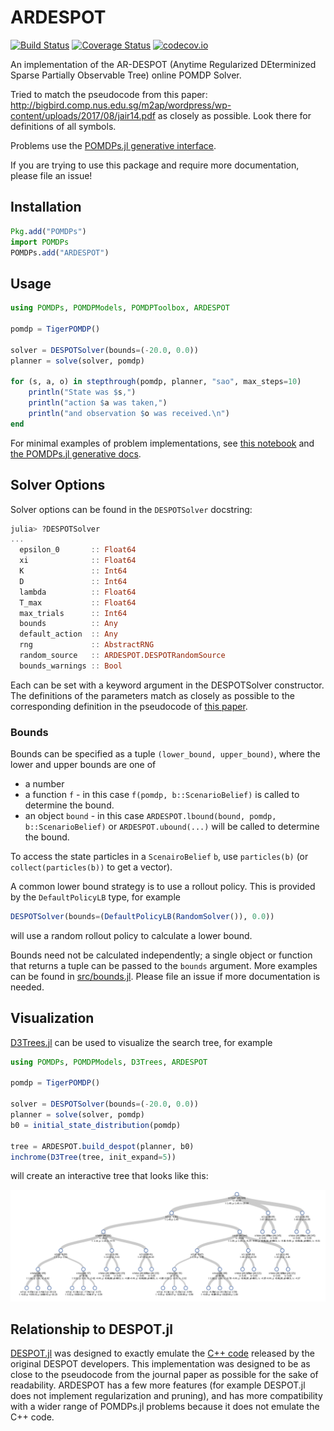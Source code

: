 # ARDESPOT

[![Build Status](https://travis-ci.org/JuliaPOMDP/ARDESPOT.jl.svg?branch=master)](https://travis-ci.org/JuliaPOMDP/ARDESPOT.jl) 
[![Coverage Status](https://coveralls.io/repos/JuliaPOMDP/ARDESPOT.jl/badge.svg?branch=master&service=github)](https://coveralls.io/github/JuliaPOMDP/ARDESPOT.jl?branch=master) 
[![codecov.io](http://codecov.io/github/JuliaPOMDP/ARDESPOT.jl/coverage.svg?branch=master)](http://codecov.io/github/JuliaPOMDP/ARDESPOT.jl?branch=master)

An implementation of the AR-DESPOT (Anytime Regularized DEterminized Sparse Partially Observable Tree) online POMDP Solver.

Tried to match the pseudocode from this paper: http://bigbird.comp.nus.edu.sg/m2ap/wordpress/wp-content/uploads/2017/08/jair14.pdf as closely as possible. Look there for definitions of all symbols.

Problems use the [POMDPs.jl generative interface](https://github.com/JuliaPOMDP/POMDPs.jl).

If you are trying to use this package and require more documentation, please file an issue!

## Installation

```julia
Pkg.add("POMDPs")
import POMDPs
POMDPs.add("ARDESPOT")
```

## Usage

```julia
using POMDPs, POMDPModels, POMDPToolbox, ARDESPOT

pomdp = TigerPOMDP()

solver = DESPOTSolver(bounds=(-20.0, 0.0))
planner = solve(solver, pomdp)

for (s, a, o) in stepthrough(pomdp, planner, "sao", max_steps=10)
    println("State was $s,")
    println("action $a was taken,")
    println("and observation $o was received.\n")
end
```

For minimal examples of problem implementations, see [this notebook](https://github.com/JuliaPOMDP/BasicPOMCP.jl/blob/master/notebooks/Minimal_Example.ipynb) and [the POMDPs.jl generative docs](http://juliapomdp.github.io/POMDPs.jl/latest/generative/).

## Solver Options

Solver options can be found in the `DESPOTSolver` docstring:

```julia
julia> ?DESPOTSolver
...
  epsilon_0       :: Float64
  xi              :: Float64
  K               :: Int64
  D               :: Int64
  lambda          :: Float64
  T_max           :: Float64
  max_trials      :: Int64
  bounds          :: Any
  default_action  :: Any
  rng             :: AbstractRNG
  random_source   :: ARDESPOT.DESPOTRandomSource
  bounds_warnings :: Bool
```

Each can be set with a keyword argument in the DESPOTSolver constructor. The definitions of the parameters match as closely as possible to the corresponding definition in the pseudocode of [this paper](http://bigbird.comp.nus.edu.sg/m2ap/wordpress/wp-content/uploads/2017/08/jair14.pdf).

### Bounds

Bounds can be specified as a tuple `(lower_bound, upper_bound)`, where the lower and upper bounds are one of
- a number
- a function `f` - in this case `f(pomdp, b::ScenarioBelief)` is called to determine the bound.
- an object `bound` - in this case `ARDESPOT.lbound(bound, pomdp, b::ScenarioBelief)` or `ARDESPOT.ubound(...)` will be called to determine the bound.

To access the state particles in a `ScenairoBelief` `b`, use `particles(b)` (or `collect(particles(b))` to get a vector).

A common lower bound strategy is to use a rollout policy. This is provided by the `DefaultPolicyLB` type, for example
```julia
DESPOTSolver(bounds=(DefaultPolicyLB(RandomSolver()), 0.0))
```
will use a random rollout policy to calculate a lower bound.

Bounds need not be calculated independently; a single object or function that returns a tuple can be passed to the `bounds` argument. More examples can be found in [src/bounds.jl](). Please file an issue if more documentation is needed.

## Visualization

[D3Trees.jl](https://github.com/sisl/D3Trees.jl) can be used to visualize the search tree, for example

```julia
using POMDPs, POMDPModels, D3Trees, ARDESPOT

pomdp = TigerPOMDP()

solver = DESPOTSolver(bounds=(-20.0, 0.0))
planner = solve(solver, pomdp)
b0 = initial_state_distribution(pomdp)

tree = ARDESPOT.build_despot(planner, b0)
inchrome(D3Tree(tree, init_expand=5))
```
will create an interactive tree that looks like this:

![DESPOT tree](img/tree.png)

## Relationship to DESPOT.jl

[DESPOT.jl](https://github.com/JuliaPOMDP/DESPOT.jl) was designed to exactly emulate the [C++ code](https://github.com/AdaCompNUS/despot) released by the original DESPOT developers. This implementation was designed to be as close to the pseudocode from the journal paper as possible for the sake of readability. ARDESPOT has a few more features (for example DESPOT.jl does not implement regularization and pruning), and has more compatibility with a wider range of POMDPs.jl problems because it does not emulate the C++ code.
